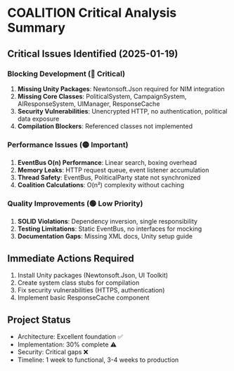 # COALITION Critical Analysis Summary

## Critical Issues Identified (2025-01-19)

### Blocking Development (🔴 Critical)
1. **Missing Unity Packages**: Newtonsoft.Json required for NIM integration
2. **Missing Core Classes**: PoliticalSystem, CampaignSystem, AIResponseSystem, UIManager, ResponseCache
3. **Security Vulnerabilities**: Unencrypted HTTP, no authentication, political data exposure
4. **Compilation Blockers**: Referenced classes not implemented

### Performance Issues (🟡 Important)
1. **EventBus O(n) Performance**: Linear search, boxing overhead
2. **Memory Leaks**: HTTP request queue, event listener accumulation
3. **Thread Safety**: EventBus, PoliticalParty state not synchronized
4. **Coalition Calculations**: O(n²) complexity without caching

### Quality Improvements (🟢 Low Priority)
1. **SOLID Violations**: Dependency inversion, single responsibility
2. **Testing Limitations**: Static EventBus, no interfaces for mocking
3. **Documentation Gaps**: Missing XML docs, Unity setup guide

## Immediate Actions Required
1. Install Unity packages (Newtonsoft.Json, UI Toolkit)
2. Create system class stubs for compilation
3. Fix security vulnerabilities (HTTPS, authentication)
4. Implement basic ResponseCache component

## Project Status
- Architecture: Excellent foundation ✅
- Implementation: 30% complete ⚠️
- Security: Critical gaps ❌
- Timeline: 1 week to functional, 3-4 weeks to production